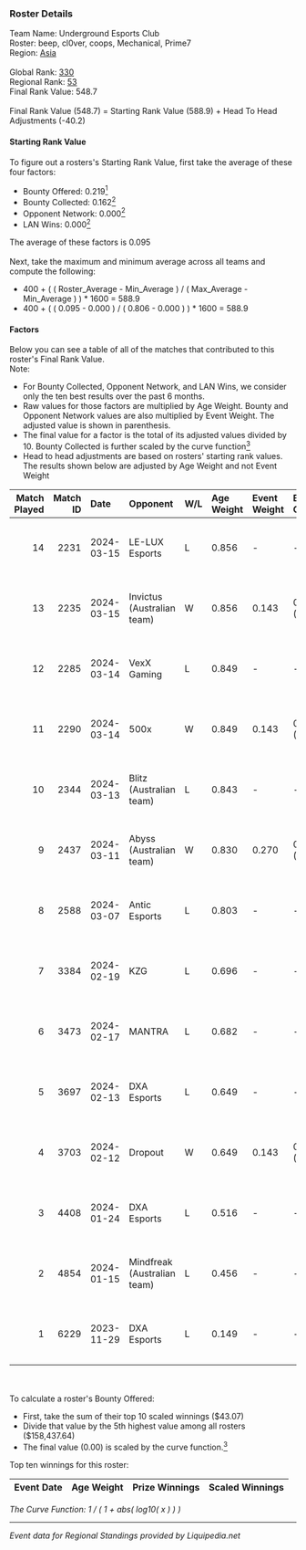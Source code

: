 ### Roster Details<br />
Team Name: Underground Esports Club<br />
Roster: beep, cl0ver, coops, Mechanical, Prime7<br />
Region: [Asia]( ../standings_asia.md)<br />
<br />
Global Rank: [330](../standings_global.md)<br />
Regional Rank: [53]( ../standings_asia.md)<br />
Final Rank Value:  548.7<br />
<br />
Final Rank Value (548.7) = Starting Rank Value (588.9) + Head To Head Adjustments (-40.2)<br />

#### Starting Rank Value<br />
To figure out a rosters's Starting Rank Value, first take the average of these four factors:<br />
- Bounty Offered: 0.219[<sup>1</sup>](#table2)
- Bounty Collected: 0.162[<sup>2</sup>](#table1)
- Opponent Network: 0.000[<sup>2</sup>](#table1)
- LAN Wins: 0.000[<sup>2</sup>](#table1)

The average of these factors is 0.095<br />
<br />
Next, take the maximum and minimum average across all teams and compute the following:<br />
- 400 + ( ( Roster_Average - Min_Average ) / ( Max_Average - Min_Average ) ) * 1600 = 588.9
- 400 + ( ( 0.095 - 0.000 ) / ( 0.806 - 0.000 ) ) * 1600 = 588.9


#### Factors<br />
Below you can see a table of all of the matches that contributed to this roster's Final Rank Value.<br />
Note:<br />

- For Bounty Collected, Opponent Network, and LAN Wins, we consider only the ten best results over the past 6 months.
- Raw values for those factors are multiplied by Age Weight. Bounty and Opponent Network values are also multiplied by Event Weight. The adjusted value is shown in parenthesis.
- The final value for a factor is the total of its adjusted values divided by 10. Bounty Collected is further scaled by the curve function[<sup>3</sup>](#curveFunction)
- Head to head adjustments are based on rosters' starting rank values. The results shown below are adjusted by Age Weight and not Event Weight
<span id="table1"></span><br />


| Match Played | Match ID | Date       | Opponent                    | W/L | Age Weight | Event Weight | Bounty Collected | Opponent Network | LAN Wins      | H2H Adj. | Roster                                     |
| -: | -: | :- | :- | :- | :- | :- | :- | :- | :- | -: | :- |
|           14 |     2231 | 2024-03-15 | LE-LUX Esports              | L   | 0.856      | -            | -                | -                | -             |   -11.14 | beep, cl0ver, coops, Mechanical, Prime7    |
|           13 |     2235 | 2024-03-15 | Invictus (Australian team)  | W   | 0.856      | 0.143        | 0.000 (0.000)    | 0.000 (0.000)    | false (0.000) |    11.26 | beep, cl0ver, coops, Mechanical, Prime7    |
|           12 |     2285 | 2024-03-14 | VexX Gaming                 | L   | 0.849      | -            | -                | -                | -             |    -6.27 | beep, cl0ver, coops, Mechanical, Prime7    |
|           11 |     2290 | 2024-03-14 | 500x                        | W   | 0.849      | 0.143        | 0.000 (0.000)    | 0.000 (0.000)    | false (0.000) |    11.63 | beep, cl0ver, coops, Mechanical, Prime7    |
|           10 |     2344 | 2024-03-13 | Blitz (Australian team)     | L   | 0.843      | -            | -                | -                | -             |   -15.54 | beeb, cl0ver, coops, Mechanical, Prime7    |
|            9 |     2437 | 2024-03-11 | Abyss (Australian team)     | W   | 0.830      | 0.270        | 0.000 (0.000)    | 0.000 (0.000)    | false (0.000) |     7.60 | beeb, cl0ver, coops, Mechanical, Prime7    |
|            8 |     2588 | 2024-03-07 | Antic Esports               | L   | 0.803      | -            | -                | -                | -             |   -11.54 | beeb, cl0ver, coops, Mechanical, Prime7    |
|            7 |     3384 | 2024-02-19 | KZG                         | L   | 0.696      | -            | -                | -                | -             |    -6.22 | beeb, cl0ver, coops, Mechanical, Prime7    |
|            6 |     3473 | 2024-02-17 | MANTRA                      | L   | 0.682      | -            | -                | -                | -             |    -7.84 | beeb, cl0ver, coops, Mechanical, Prime7    |
|            5 |     3697 | 2024-02-13 | DXA Esports                 | L   | 0.649      | -            | -                | -                | -             |    -6.20 | beeb, cl0ver, coops, Poccket, Prime7       |
|            4 |     3703 | 2024-02-12 | Dropout                     | W   | 0.649      | 0.143        | 0.000 (0.000)    | 0.000 (0.000)    | false (0.000) |     5.44 | beeb, cl0ver, coops, Poccket, Prime7       |
|            3 |     4408 | 2024-01-24 | DXA Esports                 | L   | 0.516      | -            | -                | -                | -             |    -4.72 | beeb, cl0ver, coops, Mechanical, Prime7    |
|            2 |     4854 | 2024-01-15 | Mindfreak (Australian team) | L   | 0.456      | -            | -                | -                | -             |    -5.29 | beeb, cl0ver, coops, Mechanical, Prime7    |
|            1 |     6229 | 2023-11-29 | DXA Esports                 | L   | 0.149      | -            | -                | -                | -             |    -1.42 | cl0ver, coops, Mechanical, Michael, Prime7 |

<br />
<span id="table2"></span><br />
To calculate a roster's Bounty Offered:<br />

- First, take the sum of their top 10 scaled winnings ($43.07)
- Divide that value by the 5th highest value among all rosters ($158,437.64)
- The final value (0.00) is scaled by the curve function.[<sup>3</sup>](#curveFunction)

Top ten winnings for this roster:<br />

| Event Date | Age Weight | Prize Winnings | Scaled Winnings |
| :- | -: | :- | :- |


<span id="curveFunction"></span>_The Curve Function: 1 / ( 1 + abs( log10( x ) ) )_<br />

---
_Event data for Regional Standings provided by Liquipedia.net_<br />
